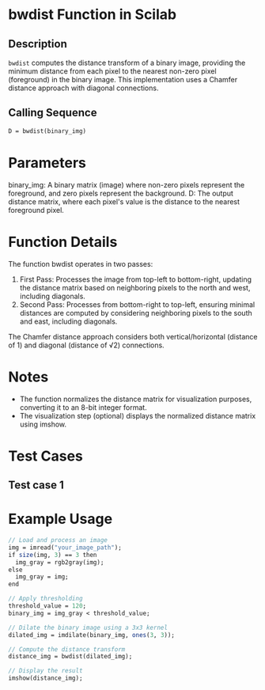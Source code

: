 # bwdist Function in Scilab

## Description
`bwdist` computes the distance transform of a binary image, providing the minimum distance from each pixel to the nearest non-zero pixel (foreground) in the binary image. This implementation uses a Chamfer distance approach with diagonal connections.

## Calling Sequence
```scilab
D = bwdist(binary_img)
```
# Parameters
binary_img: A binary matrix (image) where non-zero pixels represent the foreground, and zero pixels represent the background.
D: The output distance matrix, where each pixel's value is the distance to the nearest foreground pixel.

# Function Details
The function bwdist operates in two passes:

1. First Pass: Processes the image from top-left to bottom-right, updating the distance matrix based on neighboring pixels to the north and west, including diagonals.
2. Second Pass: Processes from bottom-right to top-left, ensuring minimal distances are computed by considering neighboring pixels to the south and east, including diagonals.

The Chamfer distance approach considers both vertical/horizontal (distance of 1) and diagonal (distance of √2) connections.

# Notes

- The function normalizes the distance matrix for visualization purposes, converting it to an 8-bit integer format.
- The visualization step (optional) displays the normalized distance matrix using imshow.


# Test Cases
## Test case 1



# Example Usage
```scilab
// Load and process an image
img = imread("your_image_path");
if size(img, 3) == 3 then
  img_gray = rgb2gray(img);
else
  img_gray = img;
end

// Apply thresholding
threshold_value = 120;
binary_img = img_gray < threshold_value;

// Dilate the binary image using a 3x3 kernel
dilated_img = imdilate(binary_img, ones(3, 3));

// Compute the distance transform
distance_img = bwdist(dilated_img);

// Display the result
imshow(distance_img);
```
